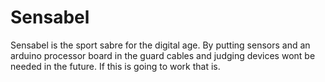 # Sensabel

Sensabel is the sport sabre for the digital age. By putting sensors and an arduino
processor board in the guard cables and judging devices wont be needed in the 
future. If this is going to work that is.
